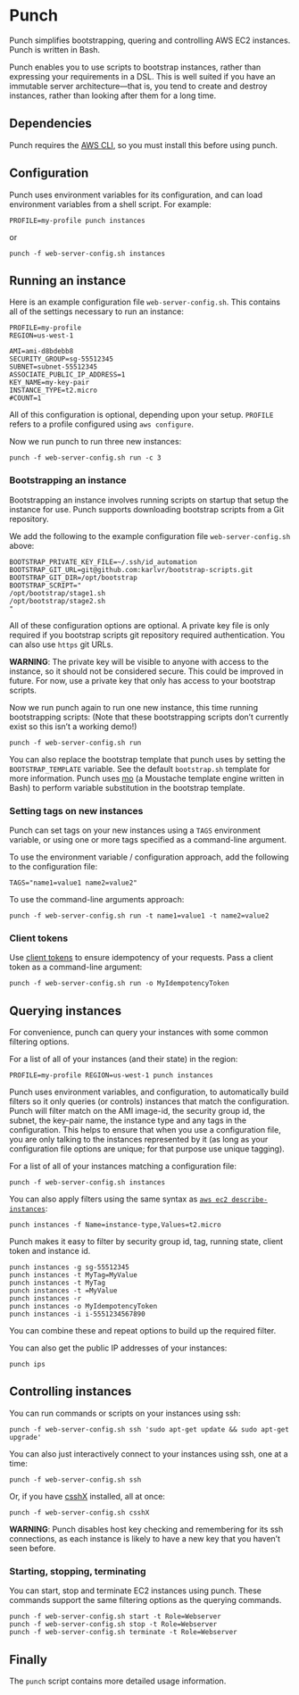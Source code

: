 # Punch

Punch simplifies bootstrapping, quering and controlling AWS EC2 instances. Punch is written in Bash.

Punch enables you to use scripts to bootstrap instances, rather than expressing your requirements in a DSL. This is well suited if you have an immutable server architecture—that is, you tend to create and destroy instances, rather than looking after them for a long time.

## Dependencies

Punch requires the [AWS CLI](https://aws.amazon.com/cli/), so you must install this before using punch.

## Configuration

Punch uses environment variables for its configuration, and can load environment variables from a shell script. For example:

```
PROFILE=my-profile punch instances
```

or

```
punch -f web-server-config.sh instances
```

## Running an instance

Here is an example configuration file `web-server-config.sh`. This contains all of the settings necessary to run an instance:
```
PROFILE=my-profile
REGION=us-west-1

AMI=ami-d8bdebb8
SECURITY_GROUP=sg-55512345
SUBNET=subnet-55512345
ASSOCIATE_PUBLIC_IP_ADDRESS=1
KEY_NAME=my-key-pair
INSTANCE_TYPE=t2.micro
#COUNT=1
```

All of this configuration is optional, depending upon your setup. `PROFILE` refers to a profile configured using `aws configure`.

Now we run punch to run three new instances:
```
punch -f web-server-config.sh run -c 3
```

### Bootstrapping an instance

Bootstrapping an instance involves running scripts on startup that setup the instance for use. Punch supports downloading bootstrap scripts from a Git repository.

We add the following to the example configuration file `web-server-config.sh` above:
```
BOOTSTRAP_PRIVATE_KEY_FILE=~/.ssh/id_automation
BOOTSTRAP_GIT_URL=git@github.com:karlvr/bootstrap-scripts.git
BOOTSTRAP_GIT_DIR=/opt/bootstrap
BOOTSTRAP_SCRIPT="
/opt/bootstrap/stage1.sh
/opt/bootstrap/stage2.sh
"
```

All of these configuration options are optional. A private key file is only required if you bootstrap scripts git repository required authentication. You can also use `https` git URLs.

**WARNING**: The private key will be visible to anyone with access to the instance, so it should not be considered secure. This could be improved in future. For now, use a private key that only has access to your bootstrap scripts.

Now we run punch again to run one new instance, this time running bootstrapping scripts: (Note that these bootstrapping scripts don’t currently exist so this isn’t a working demo!)
```
punch -f web-server-config.sh run
```

You can also replace the bootstrap template that punch uses by setting the `BOOTSTRAP_TEMPLATE` variable. See the default `bootstrap.sh` template for more information. Punch uses [mo](https://github.com/tests-always-included/mo) (a Moustache template engine written in Bash) to perform variable substitution in the bootstrap template.

### Setting tags on new instances

Punch can set tags on your new instances using a `TAGS` environment variable, or using one or more tags specified as a command-line argument.

To use the environment variable / configuration approach, add the following to the configuration file:
```
TAGS="name1=value1 name2=value2"
```

To use the command-line arguments approach:
```
punch -f web-server-config.sh run -t name1=value1 -t name2=value2
```

### Client tokens

Use [client tokens](http://docs.aws.amazon.com/AWSEC2/latest/APIReference/Run_Instance_Idempotency.html#client-tokens) to ensure idempotency of your requests. Pass a client token as a command-line argument:

```
punch -f web-server-config.sh run -o MyIdempotencyToken
```

## Querying instances

For convenience, punch can query your instances with some common filtering options.

For a list of all of your instances (and their state) in the region:
```
PROFILE=my-profile REGION=us-west-1 punch instances
```

Punch uses environment variables, and configuration, to automatically build filters so it only queries (or controls) instances that match the configuration. Punch will filter match on the AMI image-id, the security group id, the subnet, the key-pair name, the instance type and any tags in the configuration. This helps to ensure that when you use a configuration file, you are only talking to the instances represented by it (as long as your configuration file options are unique; for that purpose use unique tagging).

For a list of all of your instances matching a configuration file:
```
punch -f web-server-config.sh instances
```

You can also apply filters using the same syntax as [`aws ec2 describe-instances`](http://docs.aws.amazon.com/cli/latest/reference/ec2/describe-instances.html):
```
punch instances -f Name=instance-type,Values=t2.micro
```

Punch makes it easy to filter by security group id, tag, running state, client token and instance id.
```
punch instances -g sg-55512345
punch instances -t MyTag=MyValue
punch instances -t MyTag
punch instances -t =MyValue
punch instances -r
punch instances -o MyIdempotencyToken
punch instances -i i-5551234567890
```

You can combine these and repeat options to build up the required filter.

You can also get the public IP addresses of your instances:
```
punch ips
```

## Controlling instances

You can run commands or scripts on your instances using ssh:
```
punch -f web-server-config.sh ssh 'sudo apt-get update && sudo apt-get upgrade'
```

You can also just interactively connect to your instances using ssh, one at a time:
```
punch -f web-server-config.sh ssh
```

Or, if you have [csshX](https://github.com/brockgr/csshx) installed, all at once:
```
punch -f web-server-config.sh csshX
```

**WARNING**: Punch disables host key checking and remembering for its ssh connections, as each instance is likely to have a new key that you haven’t seen before.

### Starting, stopping, terminating

You can start, stop and terminate EC2 instances using punch. These commands support the same filtering options as the querying commands.

```
punch -f web-server-config.sh start -t Role=Webserver
punch -f web-server-config.sh stop -t Role=Webserver
punch -f web-server-config.sh terminate -t Role=Webserver
```

## Finally

The `punch` script contains more detailed usage information.

